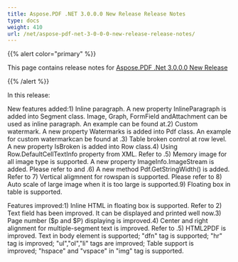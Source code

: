 ```yaml
---
title: Aspose.PDF .NET 3.0.0.0 New Release Release Notes
type: docs
weight: 410
url: /net/aspose-pdf-net-3-0-0-0-new-release-release-notes/
---
```


{{% alert color="primary" %}} 

This page contains release notes for [Aspose.PDF .Net 3.0.0.0 New Release](http://www.aspose.com/downloads/pdf/net/new-releases/aspose.pdf-.net-3.0.0.0-new-release/)

{{% /alert %}} 

In this release:

New features added:1) Inline paragraph. A new property InlineParagraph is added into Segment class. Image, Graph, FormField andAttachment can be used as inline paragraph. An example can be found at.2) Custom watermark. A new property Watermarks is added into Pdf class. An example for custom watermarkcan be found at .3) Table broken control at row level. A new property IsBroken is added into Row class.4) Using Row.DefaultCellTextInfo property from XML. Refer to .5) Memory image for all image type is supported. A new property ImageInfo.ImageStream is added. Please refer to and .6) A new method Pdf.GetStringWidth() is added. Refer to 7) Vertical aligmnent for rowspan is supported. Please refer to 8) Auto scale of large image when it is too large is supported.9) Floating box in table is supported.

Features improved:1) Inline HTML in floating box is supported. Refer to 2) Text field has been improved. It can be displayed and printed well now.3) Page number ($p and $P) displaying is improved.4) Center and right alignment for multiple-segment text is improved. Refer to .5) HTML2PDF is improved. Text in body element is supported; "dfn" tag is supported; "hr" tag is improved; "ul","ol","li" tags are improved; Table support is improved; "hspace" and "vspace" in "img" tag is supported.
